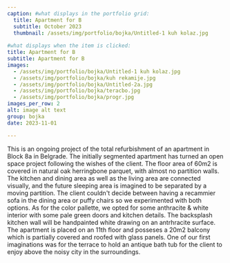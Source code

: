 ```yaml
---
caption: #what displays in the portfolio grid:
  title: Apartment for B
  subtitle: October 2023
  thumbnail: /assets/img/portfolio/bojka/Untitled-1 kuh kolaz.jpg
  
#what displays when the item is clicked:
title: Apartment for B
subtitle: Apartment for B
images: 
  - /assets/img/portfolio/bojka/Untitled-1 kuh kolaz.jpg
  - /assets/img/portfolio/bojka/kuh rekamije.jpg
  - /assets/img/portfolio/bojka/Untitled-2a.jpg
  - /assets/img/portfolio/bojka/teracbo.jpg
  - /assets/img/portfolio/bojka/progr.jpg
images_per_row: 2
alt: image alt text
group: bojka
date: 2023-11-01

---
```

This is an ongoing project of the total refurbishment of an apartment in Block 8a in Belgrade. The initially segmented apartment has turned an open space project following the wishes of the client. The floor area of 60m2 is covered in natural oak herringbone parquet, with almost no partition walls. The kitchen and dining area as well as the living area are connected visually, and the future sleeping area is imagined to be separated by a moving partition. The client couldn't decide between having a recammier sofa in the dining area or puffy chairs so we experimented with both options. As for the color pallette, we opted for some anthracite & white interior with some pale green doors and kitchen details. The backsplash kitchen wall will be handpainted white drawing on an antrhracite surface. The apartment is placed on an 11th floor and posseses a 20m2 balcony which is partially covered and roofed with glass panels. One of our first imaginations was for the terrace to hold an antique bath tub for the client to enjoy above the noisy city in the surroundings. 
